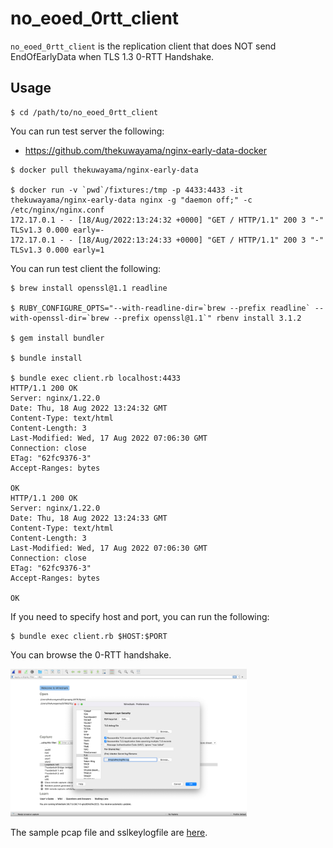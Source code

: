 # no\_eoed\_0rtt\_client

`no_eoed_0rtt_client` is the replication client that does NOT send EndOfEarlyData when TLS 1.3 0-RTT Handshake.

## Usage

```sh-session
$ cd /path/to/no_eoed_0rtt_client
```

You can run test server the following:

- https://github.com/thekuwayama/nginx-early-data-docker

```
$ docker pull thekuwayama/nginx-early-data

$ docker run -v `pwd`/fixtures:/tmp -p 4433:4433 -it thekuwayama/nginx-early-data nginx -g "daemon off;" -c /etc/nginx/nginx.conf
172.17.0.1 - - [18/Aug/2022:13:24:32 +0000] "GET / HTTP/1.1" 200 3 "-" TLSv1.3 0.000 early=-
172.17.0.1 - - [18/Aug/2022:13:24:33 +0000] "GET / HTTP/1.1" 200 3 "-" TLSv1.3 0.000 early=1
```

You can run test client the following:

```sh-session
$ brew install openssl@1.1 readline

$ RUBY_CONFIGURE_OPTS="--with-readline-dir=`brew --prefix readline` --with-openssl-dir=`brew --prefix openssl@1.1`" rbenv install 3.1.2

$ gem install bundler

$ bundle install

$ bundle exec client.rb localhost:4433
HTTP/1.1 200 OK
Server: nginx/1.22.0
Date: Thu, 18 Aug 2022 13:24:32 GMT
Content-Type: text/html
Content-Length: 3
Last-Modified: Wed, 17 Aug 2022 07:06:30 GMT
Connection: close
ETag: "62fc9376-3"
Accept-Ranges: bytes

OK
HTTP/1.1 200 OK
Server: nginx/1.22.0
Date: Thu, 18 Aug 2022 13:24:33 GMT
Content-Type: text/html
Content-Length: 3
Last-Modified: Wed, 17 Aug 2022 07:06:30 GMT
Connection: close
ETag: "62fc9376-3"
Accept-Ranges: bytes

OK
```

If you need to specify host and port, you can run the following:

```sh-session
$ bundle exec client.rb $HOST:$PORT
```

You can browse the 0-RTT handshake.

<img src="/screenshot/wireshark_preferences.png" width="75%">

The sample pcap file and sslkeylogfile are [here](https://github.com/thekuwayama/no_eoed_0rtt_client/tree/main/pcap).
